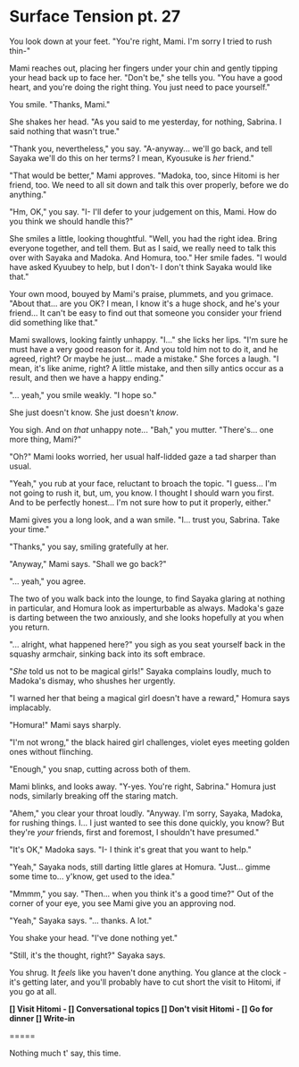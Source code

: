 # Surface Tension pt. 27

You look down at your feet. "You're right, Mami. I'm sorry I tried to rush thin-"

Mami reaches out, placing her fingers under your chin and gently tipping your head back up to face her. "Don't be," she tells you. "You have a good heart, and you're doing the right thing. You just need to pace yourself."

You smile. "Thanks, Mami."

She shakes her head. "As you said to me yesterday, for nothing, Sabrina. I said nothing that wasn't true."

"Thank you, nevertheless," you say. "A-anyway... we'll go back, and tell Sayaka we'll do this on her terms? I mean, Kyousuke is *her* friend."

"That would be better," Mami approves. "Madoka, too, since Hitomi is her friend, too. We need to all sit down and talk this over properly, before we do anything."

"Hm, OK," you say. "I- I'll defer to your judgement on this, Mami. How do you think we should handle this?"

She smiles a little, looking thoughtful. "Well, you had the right idea. Bring everyone together, and tell them. But as I said, we really need to talk this over with Sayaka and Madoka. And Homura, too." Her smile fades. "I would have asked Kyuubey to help, but I don't- I don't think Sayaka would like that."

Your own mood, bouyed by Mami's praise, plummets, and you grimace. "About that... are you OK? I mean, I know it's a huge shock, and he's your friend... It can't be easy to find out that someone you consider your friend did something like that."

Mami swallows, looking faintly unhappy. "I..." she licks her lips. "I'm sure he must have a very good reason for it. And you told him not to do it, and he agreed, right? Or maybe he just... made a mistake." She forces a laugh. "I mean, it's like anime, right? A little mistake, and then silly antics occur as a result, and then we have a happy ending."

"... yeah," you smile weakly. "I hope so."

She just doesn't know. She just doesn't *know*.

You sigh. And on *that* unhappy note... "Bah," you mutter. "There's... one more thing, Mami?"

"Oh?" Mami looks worried, her usual half-lidded gaze a tad sharper than usual.

"Yeah," you rub at your face, reluctant to broach the topic. "I guess... I'm not going to rush it, but, um, you know. I thought I should warn you first. And to be perfectly honest... I'm not sure how to put it properly, either."

Mami gives you a long look, and a wan smile. "I... trust you, Sabrina. Take your time."

"Thanks," you say, smiling gratefully at her.

"Anyway," Mami says. "Shall we go back?"

"... yeah," you agree.

The two of you walk back into the lounge, to find Sayaka glaring at nothing in particular, and Homura look as imperturbable as always. Madoka's gaze is darting between the two anxiously, and she looks hopefully at you when you return.

"... alright, what happened here?" you sigh as you seat yourself back in the squashy armchair, sinking back into its soft embrace.

"*She* told us not to be magical girls!" Sayaka complains loudly, much to Madoka's dismay, who shushes her urgently.

"I warned her that being a magical girl doesn't have a reward," Homura says implacably.

"Homura!" Mami says sharply.

"I'm not wrong," the black haired girl challenges, violet eyes meeting golden ones without flinching.

"Enough," you snap, cutting across both of them.

Mami blinks, and looks away. "Y-yes. You're right, Sabrina." Homura just nods, similarly breaking off the staring match.

"Ahem," you clear your throat loudly. "Anyway. I'm sorry, Sayaka, Madoka, for rushing things. I... I just wanted to see this done quickly, you know? But they're *your* friends, first and foremost, I shouldn't have presumed."

"It's OK," Madoka says. "I- I think it's great that you want to help."

"Yeah," Sayaka nods, still darting little glares at Homura. "Just... gimme some time to... y'know, get used to the idea."

"Mmmm," you say. "Then... when you think it's a good time?" Out of the corner of your eye, you see Mami give you an approving nod.

"Yeah," Sayaka says. "... thanks. A lot."

You shake your head. "I've done nothing yet."

"Still, it's the thought, right?" Sayaka says.

You shrug. It *feels* like you haven't done anything. You glance at the clock - it's getting later, and you'll probably have to cut short the visit to Hitomi, if you go at all.

**\[] Visit Hitomi
\- \[] Conversational topics
\[] Don't visit Hitomi
\- \[] Go for dinner
\[] Write-in**

\=====​

Nothing much t' say, this time.
